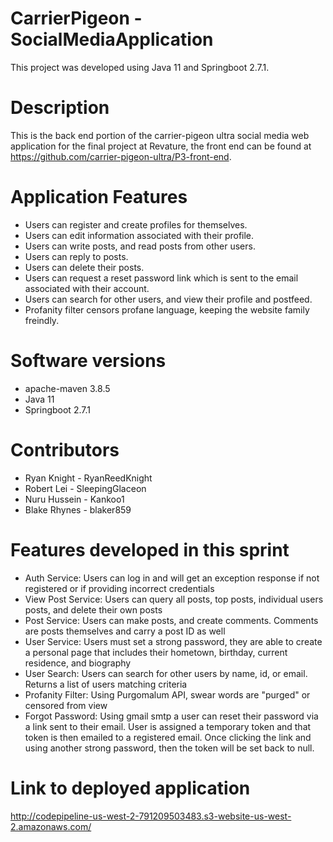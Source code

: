# CarrierPigeon - SocialMediaApplication

This project was developed using Java 11 and Springboot 2.7.1.

# Description

This is the back end portion of the carrier-pigeon ultra social media web application for the final project at Revature, the front end can be found at https://github.com/carrier-pigeon-ultra/P3-front-end.

# Application Features

<ul>
  <li>Users can register and create profiles for themselves.</li>
  <li>Users can edit information associated with their profile.</li>
  <li>Users can write posts, and read posts from other users.</li>
  <li>Users can reply to posts.</li>
  <li>Users can delete their posts.</li>
  <li>Users can request a reset password link which is sent to the email associated with their account.</li>
  <li>Users can search for other users, and view their profile and postfeed.</li>
  <li>Profanity filter censors profane language, keeping the website family freindly.</li>
</ul>

# Software versions
<ul>
  <li> apache-maven 3.8.5 </li>
  <li> Java 11
  <li> Springboot 2.7.1
</ul>

# Contributors
<ul>
  <li> Ryan Knight - RyanReedKnight
  <li> Robert Lei - SleepingGlaceon
  <li> Nuru Hussein - Kankoo1
  <li> Blake Rhynes - blaker859
</ul>

# Features developed in this sprint
<ul>
  <li> Auth Service: Users can log in and will get an exception response if not registered or if providing incorrect credentials
  <li> View Post Service: Users can query all posts, top posts, individual users posts, and delete their own posts
  <li> Post Service: Users can make posts, and create comments. Comments are posts themselves and carry a post ID as well
  <li> User Service: Users must set a strong password, they are able to create a personal page that includes their hometown, birthday, current residence, and biography
  <li> User Search: Users can search for other users by name, id, or email. Returns a list of users matching criteria
  <li> Profanity Filter: Using Purgomalum API, swear words are "purged" or censored from view
  <li> Forgot Password: Using gmail smtp a user can reset their password via a link sent to their email. User is assigned a temporary token and that token is then emailed to a registered email. Once clicking the link and using another strong password, then the token will be set back to null.
</ul>

# Link to deployed application
http://codepipeline-us-west-2-791209503483.s3-website-us-west-2.amazonaws.com/

